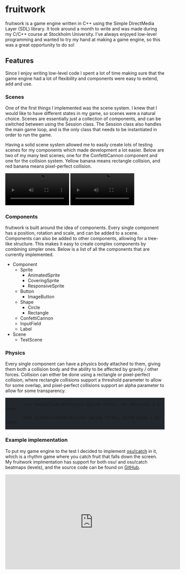 # fruitwork

fruitwork is a game engine written in C++ using the Simple DirectMedia Layer (SDL) library. It took around a month to write and was made during my C/C++ course at Stockholm University. I've always enjoyed low-level programming and wanted to try my hand at making a game engine, so this was a great opportunity to do so!

## Features

Since I enjoy writing low-level code I spent a lot of time making sure that the game engine had a lot of flexibility and components were easy to extend, add and use.

### Scenes

One of the first things I implemented was the scene system. I knew that I would like to have different states in my game, so scenes were a natural choice. Scenes are essentially just a collection of components, and can be switched between using the Session class. The Session class also handles the main game loop, and is the only class that needs to be instantiated in order to run the game.

Having a solid scene system allowed me to easily create lots of testing scenes for my components which made development a lot easier. Below are two of my many test scenes; one for the ConfettiCannon component and one for the collision system. Yellow banana means rectangle collision, and red banana means pixel-perfect collision.

<video width="40%" height="auto" autoplay loop>
    <source src="img/fruitwork/confetti.mp4">
</video>

<video width="40%" height="auto" autoplay loop>
<source src="img/fruitwork/collision.mp4">
</video>

### Components

fruitwork is built around the idea of components. Every single component has a position, rotation and scale, and can be added to a scene. Components can also be added to other components, allowing for a tree-like structure. This makes it easy to create complex components by combining simpler ones. Below is a list of all the components that are currently implemented.

- Component
    - Sprite
        - AnimatedSprite
        - CoveringSprite
        - ResponsiveSprite
    - Button
        - ImageButton
    - Shape
        - Circle
        - Rectangle
    - ConfettiCannon
    - InputField
    - Label
- Scene
    - TestScene

### Physics

Every single component can have a physics body attached to them, giving them both a collision body and the ability to be affected by gravity / other forces. Collision can either be done using a rectangle or pixel-perfect collision, where rectangle collisions support a threshold parameter to allow for some overlap, and pixel-perfect collisions support an alpha parameter to allow for some transparency.

<pre style="background-color: #22272e;">
<code class="language-cpp">
        bool rectCollidesWith(const Sprite *other, int threshold = 0) const;

        bool pixelCollidesWith(const Sprite *other, Uint8 alpha = 10) const;
</code>
</pre>

### Example implementation

To put my game engine to the test I decided to implement [osu!catch](https://osu.ppy.sh/home) in it, which is a rhythm game where you catch fruit that falls down the screen. My fruitwork implmentation has support for both osu! and osu!catch beatmaps (levels), and the source code can be found on [GitHub](https://github.com/salmonslay/yuzu-catch).

<iframe width="553" height="300" src="https://www.youtube.com/embed/iygYWxroH_8" title="Desktop 2023.01.02 - 12.45.10.08" frameborder="0" allow="accelerometer; autoplay; clipboard-write; encrypted-media; gyroscope; picture-in-picture; web-share" allowfullscreen></iframe>